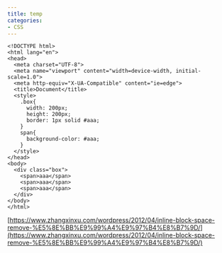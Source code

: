 ```yaml
---
title: temp
categories: 
- CSS
---
```



```
<!DOCTYPE html>
<html lang="en">
<head>
  <meta charset="UTF-8">
  <meta name="viewport" content="width=device-width, initial-scale=1.0">
  <meta http-equiv="X-UA-Compatible" content="ie=edge">
  <title>Document</title>
  <style>
    .box{
      width: 200px;
      height: 200px;
      border: 1px solid #aaa;
    }
    span{
      background-color: #aaa;
    }
  </style>
</head>
<body>
  <div class="box">
    <span>aaa</span>
    <span>aaa</span>
    <span>aaa</span>
  </div>
</body>
</html>
```






















[https://www.zhangxinxu.com/wordpress/2012/04/inline-block-space-remove-%E5%8E%BB%E9%99%A4%E9%97%B4%E8%B7%9D/](https://www.zhangxinxu.com/wordpress/2012/04/inline-block-space-remove-%E5%8E%BB%E9%99%A4%E9%97%B4%E8%B7%9D/)